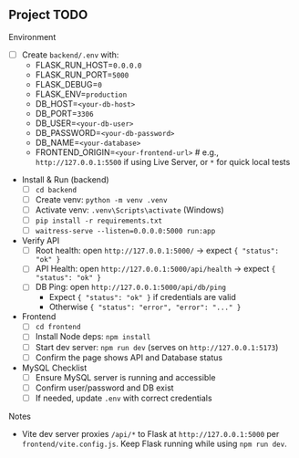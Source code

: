## Project TODO

Environment
- [ ] Create `backend/.env` with:
  - FLASK_RUN_HOST=`0.0.0.0`
  - FLASK_RUN_PORT=`5000`
  - FLASK_DEBUG=`0`
  - FLASK_ENV=`production`
  - DB_HOST=`<your-db-host>`
  - DB_PORT=`3306`
  - DB_USER=`<your-db-user>`
  - DB_PASSWORD=`<your-db-password>`
  - DB_NAME=`<your-database>`
  - FRONTEND_ORIGIN=`<your-frontend-url>`  # e.g., `http://127.0.0.1:5500` if using Live Server, or `*` for quick local tests

- Install & Run (backend)
  - [ ] `cd backend`
  - [ ] Create venv: `python -m venv .venv`
  - [ ] Activate venv: `.venv\Scripts\activate` (Windows)
  - [ ] `pip install -r requirements.txt`
  - [ ] `waitress-serve --listen=0.0.0.0:5000 run:app`

- Verify API
  - [ ] Root health: open `http://127.0.0.1:5000/` → expect `{ "status": "ok" }`
  - [ ] API Health: open `http://127.0.0.1:5000/api/health` → expect `{ "status": "ok" }`
  - [ ] DB Ping: open `http://127.0.0.1:5000/api/db/ping`
    - Expect `{ "status": "ok" }` if credentials are valid
    - Otherwise `{ "status": "error", "error": "..." }`

- Frontend
  - [ ] `cd frontend`
  - [ ] Install Node deps: `npm install`
  - [ ] Start dev server: `npm run dev` (serves on `http://127.0.0.1:5173`)
  - [ ] Confirm the page shows API and Database status

- MySQL Checklist
  - [ ] Ensure MySQL server is running and accessible
  - [ ] Confirm user/password and DB exist
  - [ ] If needed, update `.env` with correct credentials

Notes
- Vite dev server proxies `/api/*` to Flask at `http://127.0.0.1:5000` per `frontend/vite.config.js`. Keep Flask running while using `npm run dev`.


